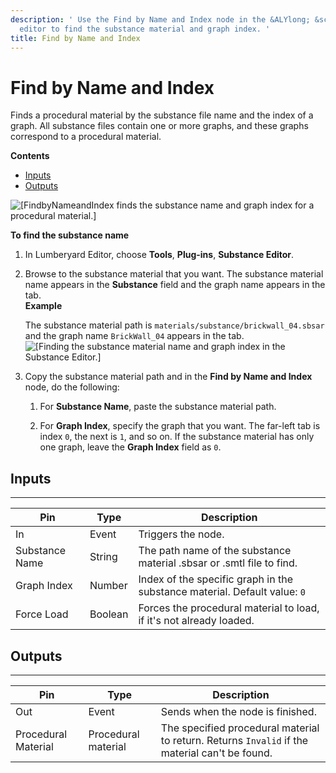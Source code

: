 ```yaml
---
description: ' Use the Find by Name and Index node in the &ALYlong; &script-canvas;
  editor to find the substance material and graph index. '
title: Find by Name and Index
---
```

# Find by Name and Index<a name="find-by-name-and-index-node"></a>

Finds a procedural material by the substance file name and the index of a graph\. All substance files contain one or more graphs, and these graphs correspond to a procedural material\. 

**Contents**
+ [Inputs](#find-by-name-and-index-node-input)
+ [Outputs](#find-by-name-and-index-node-output)

![\[FindbyNameandIndex finds the substance name and graph index for a procedural material.\]](/images/userguide/scripting/script-canvas/scriptcanvasnodes/script-canvas-find-by-name-and-index-node.png)

**To find the substance name**

1. In Lumberyard Editor, choose **Tools**, **Plug\-ins**, **Substance Editor**\.

1. Browse to the substance material that you want\. The substance material name appears in the **Substance** field and the graph name appears in the tab\.  
**Example**  

   The substance material path is `materials/substance/brickwall_04.sbsar` and the graph name `BrickWall_04` appears in the tab\.  
![\[Finding the substance material name and graph index in the Substance Editor.\]](/images/userguide/scripting/script-canvas/scriptcanvasnodes/script-canvas-find-by-name-procedural-material-node-2.png)

1. Copy the substance material path and in the **Find by Name and Index** node, do the following:

   1. For **Substance Name**, paste the substance material path\.

   1. For **Graph Index**, specify the graph that you want\. The far\-left tab is index `0`, the next is `1`, and so on\. If the substance material has only one graph, leave the **Graph Index** field as `0`\.

## Inputs<a name="find-by-name-and-index-node-input"></a>


****  

| Pin | Type | Description | 
| --- | --- | --- | 
| In | Event | Triggers the node\. | 
| Substance Name | String | The path name of the substance material \.sbsar or \.smtl file to find\. | 
| Graph Index | Number |  Index of the specific graph in the substance material\.  Default value: `0`  | 
| Force Load | Boolean | Forces the procedural material to load, if it's not already loaded\. | 

## Outputs<a name="find-by-name-and-index-node-output"></a>


****  

| Pin | Type | Description | 
| --- | --- | --- | 
| Out | Event | Sends when the node is finished\. | 
| Procedural Material | Procedural material |  The specified procedural material to return\.  Returns `Invalid` if the material can't be found\.  | 